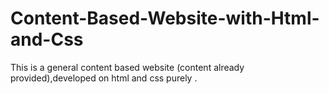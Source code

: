 # Content-Based-Website-with-Html-and-Css
This is a general content based website (content already provided),developed on html and css purely .
